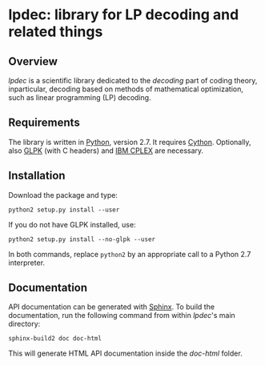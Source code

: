 lpdec: library for LP decoding and related things
=================================================
Overview
--------
*lpdec* is a scientific library dedicated to the *decoding* part of coding theory, inparticular,
decoding based on methods of mathematical optimization, such as linear programming (LP) decoding.

Requirements
------------
The library is written in [Python](www.python.org), version 2.7. It requires
[Cython](www.cython.org). Optionally, also 
[GLPK](http://www.gnu.org/software/glpk/) (with C headers) and
[IBM CPLEX](http://www.ibm.com/software/commerce/optimization/cplex-optimizer/) are necessary. 

Installation
------------

Download the package and type:

    python2 setup.py install --user
    
If you do not have GLPK installed, use:

    python2 setup.py install --no-glpk --user

In both commands, replace ``python2`` by an appropriate call to a Python 2.7 interpreter.

Documentation
-------------
API documentation can be generated with [Sphinx](www.sphinx-doc.org). To build the documentation,
run the following command from within *lpdec*'s main directory:

    sphinx-build2 doc doc-html
    
This will generate HTML API documentation inside the *doc-html* folder.